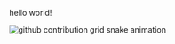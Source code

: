 hello world!

<picture>
  <source media="(prefers-color-scheme: dark)" srcset="https://raw.githubusercontent.com/phanthaiduong22/snk/output/github-contribution-grid-copilot-dark.svg">
  <source media="(prefers-color-scheme: light)" srcset="https://raw.githubusercontent.com/phanthaiduong22/snk/output/github-contribution-grid-copilot.svg">
  <img alt="github contribution grid snake animation" src="https://raw.githubusercontent.com/phanthaiduong22/snk/output/github-contribution-grid-copilot.svg">
</picture>
